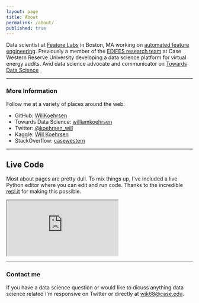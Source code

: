 ```yaml
---
layout: page
title: About
permalink: /about/
published: true
---
```


Data scientist at [Feature Labs](https://www.featurelabs.com/) in Boston, MA working on [automated feature engineering](https://towardsdatascience.com/automated-feature-engineering-in-python-99baf11cc219). Previously a member of the [EDIFES research team](https://arpa-e.energy.gov/?q=slick-sheet-project/virtual-building-energy-audits) at Case Western Reserve University developing a data science platform for virtual energy audits. Avid data science advocate and communicator on [Towards Data Science](http://medium.com/@williamkoehrsen/)

*****

### More Information

Follow me at a variety of places around the web:

* GitHub: [WillKoehrsen](https://github.com/WillKoehrsen)
* Towards Data Science: [williamkoehrsen](http://medium.com/@williamkoehrsen/)
* Twitter: [@koehrsen_will](https://twitter.com/@koehrsen_will)
* Kaggle: [Will Koehrsen](https://www.kaggle.com/willkoehrsen)
* StackOverflow: [casewestern](https://stackoverflow.com/users/5755357/casewestern)

<hr>

## Live Code

Most about pages are pretty dull. To mix things up, I've included a live Python editor where you can edit and run code. Thanks to the incredible [repl.it](https://repl.it/) for making this possible.

<div class="video-container">
    <iframe src="https://repl.it/@WillKoehrsen/basicpython?lite=true">
    </iframe>
</div>

*****

### Contact me

If you have a data science question or would like to dicuss anything data science related I'm responsive on Twitter or directly at [wjk68@case.edu](mailto:wjk68@case.edu).

